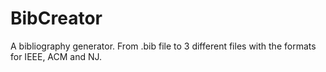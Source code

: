 # BibCreator
 A bibliography generator. From .bib file to 3 different files with the formats for IEEE, ACM and NJ.
